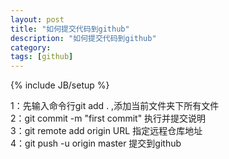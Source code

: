 ```yaml
---
layout: post
title: "如何提交代码到github"
description: "如何提交代码到github"
category: 
tags: [github]
---
```

{% include JB/setup %}

1：先输入命令行git add . ,添加当前文件夹下所有文件<br>
2：git commit -m "first commit"   执行并提交说明<br>
3：git remote add origin URL  指定远程仓库地址<br>
4：git push  -u origin master 提交到github<br>